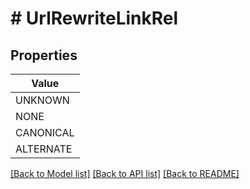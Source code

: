 # # UrlRewriteLinkRel


## Properties 



| Value |
------------ | 
UNKNOWN|&quot;LinkRel_UNKNOWN&quot;
NONE|&quot;LinkRel_NONE&quot;
CANONICAL|&quot;LinkRel_CANONICAL&quot;
ALTERNATE|&quot;LinkRel_ALTERNATE&quot;

[[Back to Model list]](../../README.md#models) [[Back to API list]](../../README.md#endpoints) [[Back to README]](../../README.md)

